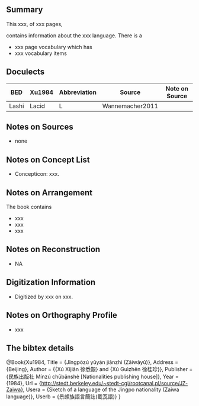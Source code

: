 ## Summary

This xxx, of xxx pages, 

contains information about the xxx language. 
There is a
* xxx page vocabulary 
which has  
* xxx vocabulary items


## Doculects

BED | Xu1984 | Abbreviation | Source | Note on Source
--- | --- | --- | --- | ---
Lashi | Lacid | L | Wannemacher2011 | 

## Notes on Sources

* none 

## Notes on Concept List

* Concepticon: xxx. 

## Notes on Arrangement

The book contains

* xxx
* xxx
* xxx 

## Notes on Reconstruction

* NA

## Digitization Information

* Digitized by xxx on xxx. 

## Notes on Orthography Profile

* xxx

## The bibtex details

@Book{Xu1984,
  Title                    = {Jǐngpōzú yǔyán jiǎnzhì (Zǎiwǎyǔ)},
  Address                  = {Beijing},
  Author                   = {{Xú Xījiān 徐悉艱} and {Xú Guìzhēn 徐桂珍}},
  Publisher                = {民族出版社 Mínzú chūbǎnshè [Nationalities publishing house]},
  Year                     = {1984},
  Url                      = {http://stedt.berkeley.edu/~stedt-cgi/rootcanal.pl/source/JZ-Zaiwa},
  Usera                    = {Sketch of a language of the Jingpo nationality (Zaiwa language)},
  Userb                    = {景頗族語言簡誌(載瓦語)}
}
